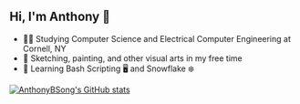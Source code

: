## Hi, I'm Anthony 👋
- 🧑‍🎓 Studying Computer Science and Electrical Computer Engineering at Cornell, NY
- 🎨 Sketching, painting, and other visual arts in my free time
- 🌱 Learning Bash Scripting 🖥️ and Snowflake ❄️

[![AnthonyBSong's GitHub stats](https://github-readme-stats.vercel.app/api?username=AnthonyBSong)](https://github.com/AnthonyBSong/github-readme-stats)

<!--
**AnthonyBSong/AnthonyBSong** is a ✨ _special_ ✨ repository because its `README.md` (this file) appears on your GitHub profile.

Here are some ideas to get you started:

🔭 I’m currently working on nanoForge: A compiler and simulator for different RISC languages.
🌱 I’m currently learning 
- 👯 I’m looking to collaborate on ...
- 🤔 I’m looking for help with ...
- 💬 Ask me about ...
- 📫 How to reach me: ...
- 😄 Pronouns: ...
- ⚡ Fun fact: ...
-->
